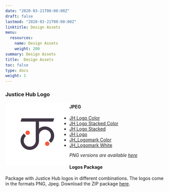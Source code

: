 ```yaml
---
date: "2020-03-21T00:00:00Z"
draft: false
lastmod: "2020-03-21T00:00:00Z"
linktitle: Design Assets
menu:
  resources:
    name: Design Assets
    weight: 200
summary: Design Assets
title:  Design Assets
toc: false
type: docs
weight: 1
---
```


### Justice Hub Logo

[<img src="https://raw.githubusercontent.com/justicehub-in/justice-hub-docs/master/assets/images/Logo%20/PNG/JH%20Logomark.png" width="200" align="left" />](https://justicehub.in)

#### JPEG

  * [JH Logo Color](https://github.com/justicehub-in/justice-hub-docs/raw/master/assets/images/Logo%20/Jpegs/JH%20Logo%20Color.jpg)
  * [JH Logo Stacked Color](https://github.com/justicehub-in/justice-hub-docs/raw/master/assets/images/Logo%20/Jpegs/JH%20Logo%20Stacked%20Color.jpg)
  * [JH Logo Stacked](https://github.com/justicehub-in/justice-hub-docs/raw/master/assets/images/Logo%20/Jpegs/JH%20Logo%20Stacked.jpg)
  * [JH Logo](https://github.com/justicehub-in/justice-hub-docs/raw/master/assets/images/Logo%20/Jpegs/JH%20Logo.jpg)
  * [JH_Logomark Color](https://github.com/justicehub-in/justice-hub-docs/raw/master/assets/images/Logo%20/Jpegs/JH_Logomark%20Color.jpg)
  * [JH_Logomark White](https://github.com/justicehub-in/justice-hub-docs/raw/master/assets/images/Logo%20/Jpegs/JH_Logomark%20White.jpg)


_PNG versions are available [here](https://github.com/justicehub-in/justice-hub-docs/tree/master/assets/images/Logo%20/PNG)_


#### Logos Package

Package with Justice Hub logos in different combinations. The logos come in the formats PNG, Jpeg. Download the ZIP package [here](https://github.com/justicehub-in/justice-hub-docs/raw/master/assets/images/Logo%20/Logo%20.zip).



